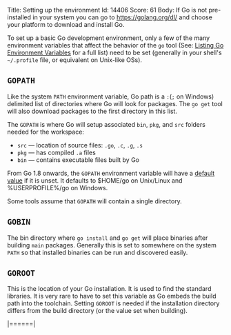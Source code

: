 Title: Setting up the environment
Id: 14406
Score: 61
Body:
If Go is not pre-installed in your system you can go to https://golang.org/dl/ and choose your platform to download and install Go.

To set up a basic Go development environment, only a few of the many environment variables that affect the behavior of the `go` tool (See: [Listing Go Environment Variables][1] for a full list) need to be set (generally in your shell's `~/.profile` file, or equivalent on Unix-like OSs).

## `GOPATH`

Like the system `PATH` environment variable, Go path is a `:`(`;` on Windows) delimited list of directories where Go will look for packages. The `go get` tool will also download packages to the first directory in this list.

The `GOPATH` is where Go will setup associated `bin`, `pkg`, and `src` folders needed for the workspace:

 - `src` — location of source files: `.go`, `.c`, `.g`, `.s`
 - `pkg` — has compiled `.a` files
 - `bin` — contains executable files built by Go

From Go 1.8 onwards, the `GOPATH` environment variable will have a [default value][2] if it is unset. It defaults to $HOME/go on Unix/Linux and %USERPROFILE%/go on Windows.

Some tools assume that `GOPATH` will contain a single directory.

## `GOBIN`

The bin directory where `go install` and `go get` will place binaries after building `main` packages. Generally this is set to somewhere on the system `PATH` so that installed binaries can be run and discovered easily.

## `GOROOT`

This is the location of your Go installation. It is used to find the standard libraries. It is very rare to have to set this variable as Go embeds the build path into the toolchain. Setting `GOROOT` is needed if the installation directory differs from the build directory (or the value set when building).


  [1]: http://stackoverflow.com/documentation/go/198/introduction-to-go/14405/listing-go-environment-variables#t=20160805180807745607
  [2]: https://golang.org/doc/go1.8#gopath
|======|
